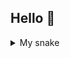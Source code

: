 ## Hello 👋

<!--
![profile snake](https://raw.githubusercontent.com/dreamthreebs/dreamthreebs/refs/heads/output/github-contribution-grid-snake-dark.svg)
-->

<details>
  <summary>My snake</summary>
![profile snake](https://raw.githubusercontent.com/dreamthreebs/dreamthreebs/refs/heads/output/github-contribution-grid-snake-dark.svg)
  <img src="https://raw.githubusercontent.com/dreamthreebs/dreamthreebs/refs/heads/output/github-contribution-grid-snake-dark.svg" alt="Description of SVG" width="400">
</details>

<!--
**dreamthreebs/dreamthreebs** is a ✨ _special_ ✨ repository because its `README.md` (this file) appears on your GitHub profile.

Here are some ideas to get you started:

- 🔭 I’m currently working on ...
- 🌱 I’m currently learning ...
- 👯 I’m looking to collaborate on ...
- 🤔 I’m looking for help with ...
- 💬 Ask me about ...
- 📫 How to reach me: ...
- 😄 Pronouns: ...
- ⚡ Fun fact: ...
-->
